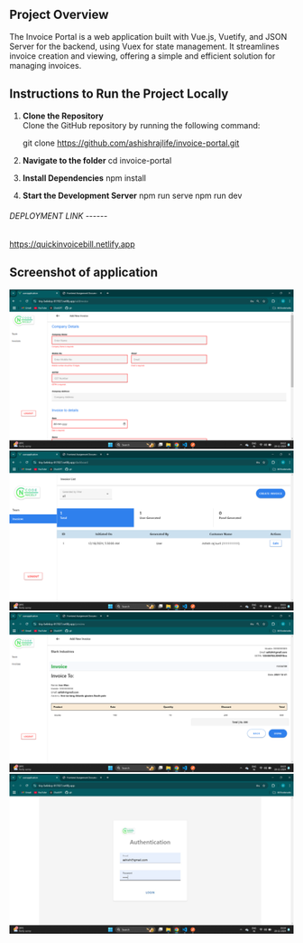 ## Project Overview
The Invoice Portal is a web application built with Vue.js, Vuetify, and JSON Server for the backend, using Vuex for state management. It streamlines invoice creation and viewing, offering a simple and efficient solution for managing invoices.

## Instructions to Run the Project Locally

1. **Clone the Repository**  
   Clone the GitHub repository by running the following command:  

   git clone https://github.com/ashishrajlife/invoice-portal.git

2. **Navigate to the folder** 
   cd invoice-portal

3. **Install Dependencies** 
   npm install

4.  **Start the Development Server** 
   npm run serve 
   npm run dev


###### DEPLOYMENT LINK ------
https://quickinvoicebill.netlify.app

## Screenshot of application

![Screenshot of create invoice](\projectshots\addnewinvoice.png)
![Screenshot of dashboard ](\projectshots\dashboard.png)
![Screenshot of invoicedetails](\projectshots\invoicedetails.png)
![Screenshot of login page](\projectshots\login.jpg)
